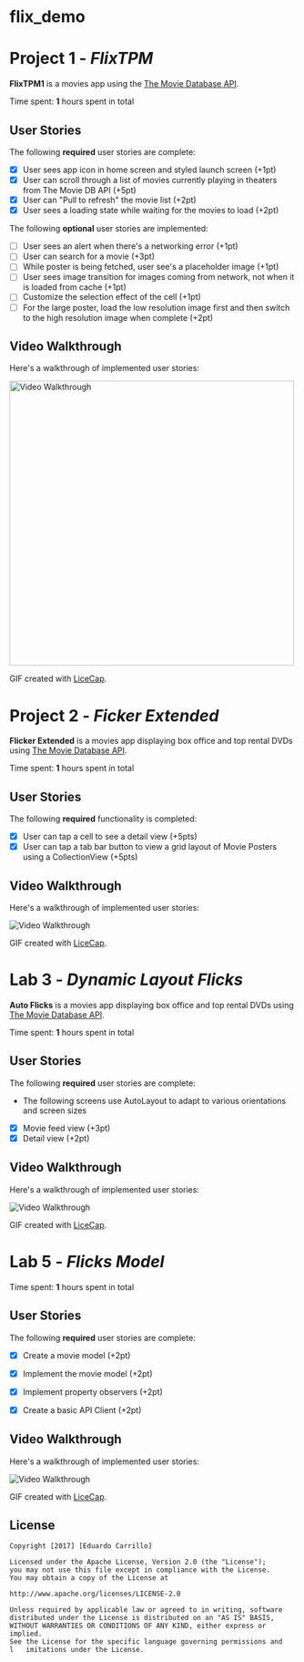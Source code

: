 # flix_demo
# Project 1 - *FlixTPM*

**FlixTPM1** is a movies app using the [The Movie Database API](http://docs.themoviedb.apiary.io/#).

Time spent: **1** hours spent in total

## User Stories

The following **required** user stories are complete:

- [x] User sees app icon in home screen and styled launch screen (+1pt)
- [x] User can scroll through a list of movies currently playing in theaters from The Movie DB API (+5pt)
- [x] User can "Pull to refresh" the movie list (+2pt)
- [x] User sees a loading state while waiting for the movies to load (+2pt)

The following **optional** user stories are implemented:

- [ ] User sees an alert when there's a networking error (+1pt)
- [ ] User can search for a movie (+3pt)
- [ ] While poster is being fetched, user see's a placeholder image (+1pt)
- [ ] User sees image transition for images coming from network, not when it is loaded from cache (+1pt)
- [ ] Customize the selection effect of the cell (+1pt)
- [ ] For the large poster, load the low resolution image first and then switch to the high resolution image when complete (+2pt)

## Video Walkthrough

Here's a walkthrough of implemented user stories:

<img src='https://i.imgur.com/txHm3nO.gif' title='Flix Walkthrough' width='500'  height = '500' alt='Video Walkthrough' />

GIF created with [LiceCap](http://www.cockos.com/licecap/).

     
# Project 2 - *Ficker Extended*

**Flicker Extended** is a movies app displaying box office and top rental DVDs using [The Movie Database API](http://docs.themoviedb.apiary.io/#).

Time spent: **1** hours spent in total

## User Stories

The following **required** functionality is completed:

- [x] User can tap a cell to see a detail view (+5pts)
- [x] User can tap a tab bar button to view a grid layout of Movie Posters using a CollectionView (+5pts)

## Video Walkthrough

Here's a walkthrough of implemented user stories:

<img src='https://i.imgur.com/ac3x8bP.gif' title='Flicker Walkthrough' alt='Video Walkthrough' />

GIF created with [LiceCap](http://www.cockos.com/licecap/).



# Lab 3 - *Dynamic Layout Flicks*

**Auto Flicks** is a movies app displaying box office and top rental DVDs using [The Movie Database API](http://docs.themoviedb.apiary.io/#).

Time spent: **1** hours spent in total

## User Stories

The following **required** user stories are complete:

- The following screens use AutoLayout to adapt to various orientations and screen sizes
- [x] Movie feed view (+3pt)
- [x] Detail view (+2pt)

## Video Walkthrough

Here's a walkthrough of implemented user stories:

<img src='https://i.imgur.com/wY98SsQ.gif' title='Video Walkthrough' alt='Video Walkthrough' />

GIF created with [LiceCap](http://www.cockos.com/licecap/).


# Lab 5 - *Flicks Model*



Time spent: **1** hours spent in total

## User Stories

The following **required** user stories are complete:

- [x] Create a movie model (+2pt)
- [x] Implement the movie model (+2pt)
- [x] Implement property observers (+2pt)
- [x] Create a basic API Client (+2pt)


## Video Walkthrough

Here's a walkthrough of implemented user stories:

<img src='https://i.imgur.com/ac3x8bP.gif' title='Video Walkthrough' width='' alt='Video Walkthrough' />

GIF created with [LiceCap](http://www.cockos.com/licecap/).




## License

    Copyright [2017] [Eduardo Carrillo]

    Licensed under the Apache License, Version 2.0 (the "License");
    you may not use this file except in compliance with the License.
    You may obtain a copy of the License at

    http://www.apache.org/licenses/LICENSE-2.0

    Unless required by applicable law or agreed to in writing, software
    distributed under the License is distributed on an "AS IS" BASIS,
    WITHOUT WARRANTIES OR CONDITIONS OF ANY KIND, either express or implied.
    See the License for the specific language governing permissions and
    l   imitations under the License.


